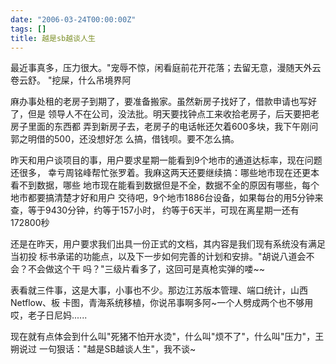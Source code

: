 ```yaml
---
date: "2006-03-24T00:00:00Z"
tags: []
title: 越是sb越谈人生
---
```


最近事真多，压力很大。"宠辱不惊，闲看庭前花开花落；去留无意，漫随天外云卷云舒。
"挖屎，什么吊境界阿

麻办事处租的老房子到期了，要准备搬家。虽然新房子找好了，借款申请也写好了，但是
领导人不在公司，没法批。明天要找钟点工来收拾老房子，后天要把老房子里面的东西都
弄到新房子去，老房子的电话帐还欠着600多块，我下午刚问郭之明借的500，还没想好怎
么搞，借钱呗。要不怎么搞。

昨天和用户谈项目的事，用户要求星期一能看到9个地市的通道达标率，现在问题还很多，
幸亏周铭峰帮忙张罗着。我麻这两天还要继续搞：哪些地市现在还更本看不到数据，哪些
地市现在能看到数据但是不全，数据不全的原因有哪些，每个地市都要搞清楚才好和用户
交待吧，9个地市1886台设备，如果每台的用5分钟来查，等于9430分钟，约等于157小时，
约等于6天半，可现在离星期一还有172800秒

还是在昨天，用户要求我们出具一份正式的文档，其内容是我们现有系统没有满足当初投
标书承诺的功能点，以及下一步如何完善的计划和安排。"胡说八道会不会？不会做这个干
吗？"三级片看多了，这回可是真枪实弹的喽~~

表看就三件事，这是大事，小事也不少。那边江苏版本管理、端口统计，山西Netflow、板
卡图，青海系统移植，你说吊事啊多阿~一个人劈成两个也不够用哎，老子日尼妈......

现在就有点体会到什么叫"死猪不怕开水烫"，什么叫"烦不了"，什么叫"压力"，王朔说过
一句狠话："越是SB越谈人生"，我不谈~
